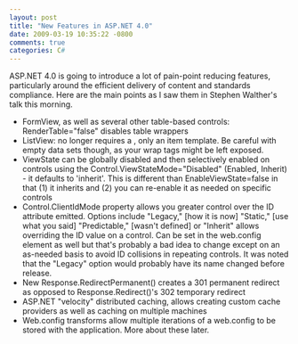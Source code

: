 ```yaml
---
layout: post
title: "New Features in ASP.NET 4.0"
date: 2009-03-19 10:35:22 -0800
comments: true
categories: C#
---
```

<p>ASP.NET 4.0 is going to introduce a lot of pain-point reducing features, particularly around the efficient delivery of content and standards compliance. Here are the main points as I saw them in Stephen Walther's talk this morning.</p>

<ul><li>FormView, as well as several other table-based controls: RenderTable="false" disables table wrappers</li>
<li>ListView: no longer requires a <layouttemplate>, only an item template. Be careful with empty data sets though, as your wrap tags might be left exposed.</layouttemplate></li>
<li>ViewState can be globally disabled and then selectively enabled on controls using the Control.ViewStateMode="Disabled" (Enabled, Inherit) - it defaults to 'inherit'. This is different than EnableViewState=false in that (1) it inherits and (2) you can re-enable it as needed on specific controls</li>
<li>Control.ClientIdMode property allows you greater control over the ID attribute emitted. Options include "Legacy," [how it is now] "Static," [use what you said] "Predictable," [wasn't defined] or "Inherit" allows overriding the ID value on a control. Can be set in the <pages> web.config element as well but that's probably a bad idea to change except on an as-needed basis to avoid ID collisions in repeating controls. It was noted that the "Legacy" option would probably have its name changed before release.</pages></li>
<li>New Response.RedirectPermanent() creates a 301 permanent redirect as opposed to Response.Redirect()'s 302 temporary redirect</li>
<li>ASP.NET "velocity" distributed caching, allows creating custom cache providers as well as caching on multiple machines</li>
<li>Web.config transforms allow multiple iterations of a web.config to be stored with the application. More about these later.</li>
</ul>